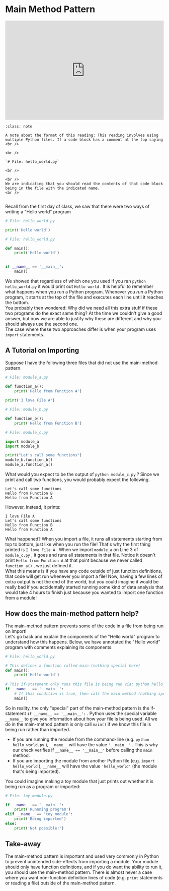 # Main Method Pattern

<div style="position: relative; padding-bottom: 62.5%; height: 0;">
    <iframe src="https://www.loom.com/share/020818cc801841cb97393a741104047b?sharedAppSource=personal_library" frameborder="0" webkitallowfullscreen mozallowfullscreen allowfullscreen style="position: absolute; top: 0; left: 0; width: 100%; height: 100%;"></iframe>
</div>


```{admonition} Note
:class: note

A note about the format of this reading: This reading involves using multiple Python files. If a code block has a comment at the top saying
<br />

<br />

`# File: hello_world.py`

<br />

<br />
We are indicating that you should read the contents of that code block being in the file with the indicated name.
<br />


```

Recall from the first day of class, we saw that there were two ways of writing a "Hello world" program  
```py
# File: hello_world.py

print('Hello world')
```

```py
# File: hello_world.py

def main():
    print('Hello world')
    

if __name__ == '__main__':
    main()
```

We showed that regardless of which one you used if you ran `python hello_world.py` it would print out `Hello world` . It is helpful to remember what happens when you run a Python program. Whenever you *run* a Python program, it starts at the top of the file and executes each line until it reaches the bottom.  
You probably then wondered: Why did we need all this extra stuff if these two programs do the exact same thing? At the time we couldn't give a good answer, but now we are able to justify why these are different and why you should always use the second one.  
The case where these two approaches differ is when your program uses `import` statements.  
##  A Tutorial on Importing  

Suppose I have the following three files that did not use the main-method pattern.  
```py
# File: module_a.py

def function_a():
    print('Hello from Function A')
    
print('I love File A')
```

```py
# File: module_b.py

def function_b():
    print('Hello from Function B')
```

```py
# File: module_c.py

import module_a
import module_b

print("Let's call some functions")
module_b.function_b()
module_a.function_a()
```

What would you expect to be the output of `python module_c.py` ? Since we print and call two functions, you would probably expect the following.  
```text
Let's call some functions
Hello from Function B
Hello from Function A

````

However, instead, it prints:  
```text
I love File A
Let's call some functions
Hello from Function B
Hello from Function A

````

What happened? When you import a file, it runs all statements starting from top to bottom, just like when you run the file! That's why the first thing printed is `I love File A` . When we import `module_a` on Line 3 of `module_c.py` , it goes and runs all statements in that file. Notice it doesn't print `Hello from Function A` at that point because we never called `function_a()` , we just defined it.  
What this means is if you have any code outside of just function definitions, that code will get run whenever you import a file! Now, having a few lines of extra output is not the end of the world, but you could imagine it would be really bad if you accidentally started running some kind of data analysis that would take 4 hours to finish just because you wanted to import one function from a module!  
##  How does the main-method pattern help?  

The main-method pattern prevents some of the code in a file from being run on import!  
Let's go back and explain the components of the "Hello world" program to understand how this happens. Below, we have annotated the "Hello world" program with comments explaining its components.  
```py
# File: hello_world.py

# This defines a function called main (nothing special here)
def main():
    print('Hello world')
    
# This if-statement only runs this file is being run via: python hello_world.py
if __name__ == '__main__':
    # If this condition is true, then call the main method (nothing special here)
    main()
```

So in reality, the only "special" part of the main-method pattern is the if-statement `if __name__ == '__main__':` . Python uses the special variable `__name__` to give you information about how your file is being used. All we do in the main-method pattern is only call `main()` if we know this file is being run rather than imported.  
-  If you are running the module from the command-line (e.g.     `python hello_world.py`     ),     `__name__`     will have the value     `'__main__'`     . This is why our check verifies if     `__name__ == '__main__'`     before calling the     `main`     method.  
-  If you are importing the module from another Python file (e.g.     `import hello_world`     ),     `__name__`     will have the value     `'hello_world'`     (the module that's being imported).  

You could imagine making a toy module that just prints out whether it is being run as a program or imported:  
```py
# File: toy_module.py

if __name__ == '__main__':
    print('Runnning program')
elif __name__ == 'toy_module':
    print('Being imported')
else:
    print('Not possible!')
```

##  Take-away  

The main-method pattern is important and used very commonly in Python to prevent unintended side-effects from importing a module. Your module should only have function definitions, and if you do want the ability to run it, you should use the main-method pattern. There is almost never a case where you want non-function definition lines of code (e.g. `print` statements or reading a file) outside of the main-method pattern.  
